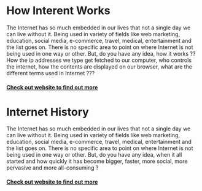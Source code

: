 # How Interent Works

The Internet has so much embedded in our lives that not a single day we can live without it. Being used in variety of fields like web marketing, education, social media, e-commerce, travel, medical, entertainment and the list goes on. There is no specific area to point on where Internet is not being used in one way or other.
But, do you have any idea, how it works ?? How the ip addresses we type get fetched to our computer, who controls the internet, how the contents are displayed on our browser, what are the different terms used in Internet ???

#### [Check out website to find out more](https://vk536.github.io/HowInternetWork/index.html)

# Internet History

The Internet has so much embedded in our lives that not a single day we can live without it. Being used in variety of fields like web marketing, education, social media, e-commerce, travel, medical, entertainment and the list goes on. 
There is no specific area to point on where Internet is not being used in one way or other. But, do you have any idea, when it all started and how quickly it has become bigger, faster, more social, more pervasive and more all-consuming ?

#### [Check out website to find out more](https://monz123.github.io/InternetProject/)